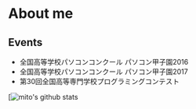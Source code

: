 # About me

## Events
- 全国高等学校パソコンコンクール パソコン甲子園2016
- 全国高等学校パソコンコンクール パソコン甲子園2017
- 第30回全国高等専門学校プログラミングコンテスト

[![mito's github stats](https://github-readme-stats.vercel.app/api?username=mitohato&count_private=true&theme=radical)
